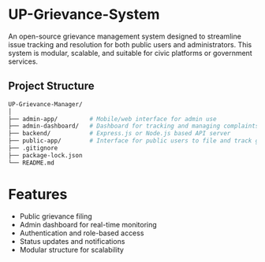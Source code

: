 # UP-Grievance-System

An open-source grievance management system designed to streamline issue tracking and resolution for both public users and administrators. This system is modular, scalable, and suitable for civic platforms or government services.

##  Project Structure

```bash
UP-Grievance-Manager/
│
├── admin-app/         # Mobile/web interface for admin use
├── admin-dashboard/   # Dashboard for tracking and managing complaints
├── backend/           # Express.js or Node.js based API server
├── public-app/        # Interface for public users to file and track grievances
├── .gitignore
├── package-lock.json
└── README.md
```

# Features
- Public grievance filing
- Admin dashboard for real-time monitoring
- Authentication and role-based access
- Status updates and notifications
- Modular structure for scalability
